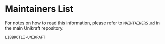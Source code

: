 Maintainers List
================

For notes on how to read this information, please refer to `MAINTAINERS.md` in
the main Unikraft repository.

	LIBBROTLI-UNIKRAFT

